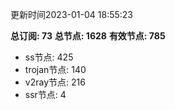 更新时间2023-01-04 18:55:23

**总订阅: 73**
**总节点: 1628**
**有效节点: 785**
- ss节点: 425
- trojan节点: 140
- v2ray节点: 216
- ssr节点: 4
